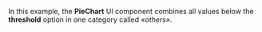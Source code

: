 In&nbsp;this example, the **PieChart** UI component combines all values below the **threshold** option in&nbsp;one category called _&laquo;others&raquo;_.